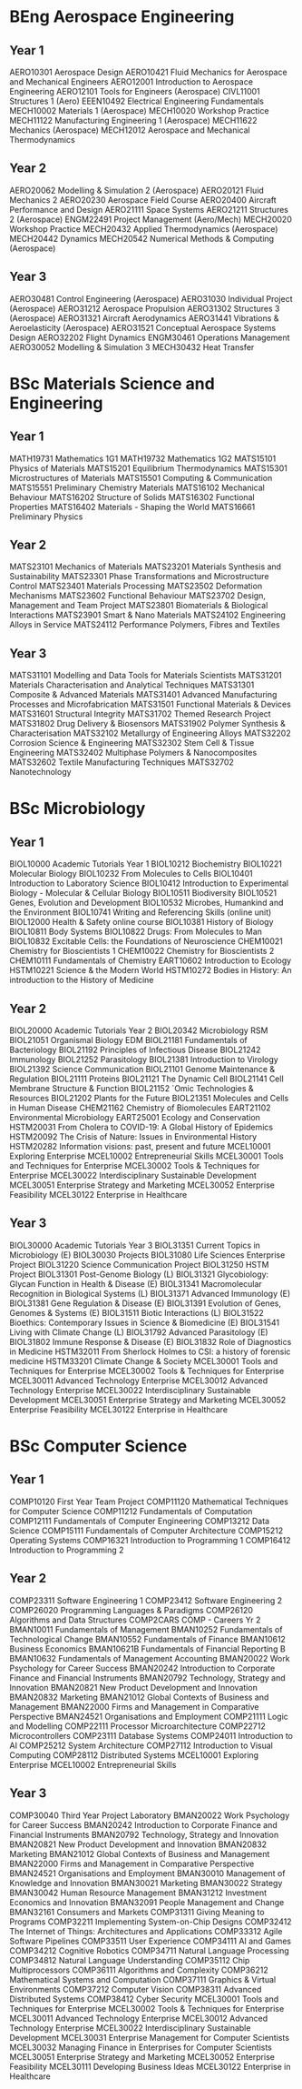 # BEng Aerospace Engineering
## Year 1
AERO10301 Aerospace Design
AERO10421 Fluid Mechanics for Aerospace and Mechanical Engineers
AERO12001 Introduction to Aerospace Engineering
AERO12101 Tools for Engineers (Aerospace)
CIVL11001 Structures 1 (Aero)
EEEN10492 Electrical Engineering Fundamentals
MECH10002 Materials 1 (Aerospace)
MECH10020 Workshop Practice
MECH11122 Manufacturing Engineering 1 (Aerospace)
MECH11622 Mechanics (Aerospace)
MECH12012 Aerospace and Mechanical Thermodynamics
## Year 2
AERO20062 Modelling & Simulation 2 (Aerospace)
AERO20121 Fluid Mechanics 2
AERO20230 Aerospace Field Course
AERO20400 Aircraft Performance and Design
AERO21111 Space Systems
AERO21211 Structures 2 (Aerospace)
ENGM22491 Project Management (Aero/Mech)
MECH20020 Workshop Practice
MECH20432 Applied Thermodynamics (Aerospace)
MECH20442 Dynamics
MECH20542 Numerical Methods & Computing (Aerospace)
## Year 3
AERO30481 Control Engineering (Aerospace)
AERO31030 Individual Project (Aerospace)
AERO31212 Aerospace Propulsion
AERO31302 Structures 3 (Aerospace)
AERO31321 Aircraft Aerodynamics
AERO31441 Vibrations & Aeroelasticity (Aerospace)
AERO31521 Conceptual Aerospace Systems Design
AERO32202 Flight Dynamics
ENGM30461 Operations Management
AERO30052 Modelling & Simulation 3
MECH30432 Heat Transfer

# BSc Materials Science and Engineering
## Year 1
MATH19731 Mathematics 1G1
MATH19732 Mathematics 1G2
MATS15101 Physics of Materials
MATS15201 Equilibrium Thermodynamics
MATS15301 Microstructures of Materials
MATS15501 Computing & Communication
MATS15551 Preliminary Chemistry Materials
MATS16102 Mechanical Behaviour
MATS16202 Structure of Solids
MATS16302 Functional Properties
MATS16402 Materials - Shaping the World
MATS16661 Preliminary Physics
## Year 2
MATS23101 Mechanics of Materials
MATS23201 Materials Synthesis and Sustainability
MATS23301 Phase Transformations and Microstructure Control
MATS23401 Materials Processing
MATS23502 Deformation Mechanisms
MATS23602 Functional Behaviour
MATS23702 Design, Management and Team Project
MATS23801 Biomaterials & Biological Interactions
MATS23901 Smart & Nano Materials
MATS24102 Engineering Alloys in Service
MATS24112 Performance Polymers, Fibres and Textiles
## Year 3
MATS31101 Modelling and Data Tools for Materials Scientists
MATS31201 Materials Characterisation and Analytical Techniques
MATS31301 Composite & Advanced Materials
MATS31401 Advanced Manufacturing Processes and Microfabrication
MATS31501 Functional Materials & Devices
MATS31601 Structural Integrity
MATS31702 Themed Research Project
MATS31802 Drug Delivery & Biosensors
MATS31902 Polymer Synthesis & Characterisation
MATS32102 Metallurgy of Engineering Alloys
MATS32202 Corrosion Science & Engineering
MATS32302 Stem Cell & Tissue Engineering
MATS32402 Multiphase Polymers & Nanocomposites
MATS32602 Textile Manufacturing Techniques
MATS32702 Nanotechnology
# BSc Microbiology
## Year 1
BIOL10000 Academic Tutorials Year 1
BIOL10212 Biochemistry
BIOL10221 Molecular Biology
BIOL10232 From Molecules to Cells
BIOL10401 Introduction to Laboratory Science
BIOL10412 Introduction to Experimental Biology - Molecular & Cellular Biology
BIOL10511 Biodiversity
BIOL10521 Genes, Evolution and Development
BIOL10532 Microbes, Humankind and the Environment
BIOL10741 Writing and Referencing Skills (online unit)
BIOL12000 Health & Safety online course
BIOL10381 History of Biology
BIOL10811 Body Systems
BIOL10822 Drugs: From Molecules to Man
BIOL10832 Excitable Cells: the Foundations of Neuroscience
CHEM10021 Chemistry for Bioscientists 1
CHEM10022 Chemistry for Bioscientists 2
CHEM10111 Fundamentals of Chemistry
EART10602 Introduction to Ecology
HSTM10221 Science & the Modern World
HSTM10272 Bodies in History: An introduction to the History of Medicine
## Year 2
BIOL20000 Academic Tutorials Year 2
BIOL20342 Microbiology RSM
BIOL21051 Organismal Biology EDM
BIOL21181 Fundamentals of Bacteriology
BIOL21192 Principles of Infectious Disease
BIOL21242 Immunology
BIOL21252 Parasitology
BIOL21381 Introduction to Virology
BIOL21392 Science Communication
BIOL21101 Genome Maintenance & Regulation
BIOL21111 Proteins
BIOL21121 The Dynamic Cell
BIOL21141 Cell Membrane Structure & Function
BIOL21152 `Omic Technologies & Resources
BIOL21202 Plants for the Future
BIOL21351 Molecules and Cells in Human Disease
CHEM21162 Chemistry of Biomolecules
EART21102 Environmental Microbiology
EART25001 Ecology and Conservation
HSTM20031 From Cholera to COVID-19: A Global History of Epidemics
HSTM20092 The Crisis of Nature: Issues in Environmental History
HSTM20282 Information visions: past, present and future
MCEL10001 Exploring Enterprise
MCEL10002 Entrepreneurial Skills
MCEL30001 Tools and Techniques for Enterprise
MCEL30002 Tools & Techniques for Enterprise
MCEL30022 Interdisciplinary Sustainable Development
MCEL30051 Enterprise Strategy and Marketing
MCEL30052 Enterprise Feasibility
MCEL30122 Enterprise in Healthcare
## Year 3
BIOL30000 Academic Tutorials Year 3
BIOL31351 Current Topics in Microbiology (E)
BIOL30030 Projects
BIOL31080 Life Sciences Enterprise Project
BIOL31220 Science Communication Project
BIOL31250 HSTM Project
BIOL31301 Post-Genome Biology (L)
BIOL31321 Glycobiology: Glycan Function in Health & Disease (E)
BIOL31341 Macromolecular Recognition in Biological Systems (L)
BIOL31371 Advanced Immunology (E)
BIOL31381 Gene Regulation & Disease (E)
BIOL31391 Evolution of Genes, Genomes & Systems (E)
BIOL31511 Biotic Interactions (L)
BIOL31522 Bioethics: Contemporary Issues in Science & Biomedicine (E)
BIOL31541 Living with Climate Change (L)
BIOL31792 Advanced Parasitology (E)
BIOL31802 Immune Response & Disease (E)
BIOL31832 Role of Diagnostics in Medicine
HSTM32011 From Sherlock Holmes to CSI: a history of forensic medicine
HSTM33201 Climate Change & Society
MCEL30001 Tools and Techniques for Enterprise
MCEL30002 Tools & Techniques for Enterprise
MCEL30011 Advanced Technology Enterprise
MCEL30012 Advanced Technology Enterprise
MCEL30022 Interdisciplinary Sustainable Development
MCEL30051 Enterprise Strategy and Marketing
MCEL30052 Enterprise Feasibility
MCEL30122 Enterprise in Healthcare
# BSc Computer Science
## Year 1
COMP10120 First Year Team Project
COMP11120 Mathematical Techniques for Computer Science
COMP11212 Fundamentals of Computation
COMP12111 Fundamentals of Computer Engineering
COMP13212 Data Science
COMP15111 Fundamentals of Computer Architecture
COMP15212 Operating Systems
COMP16321 Introduction to Programming 1
COMP16412 Introduction to Programming 2
## Year 2
COMP23311 Software Engineering 1
COMP23412 Software Engineering 2
COMP26020 Programming Languages & Paradigms
COMP26120 Algorithms and Data Structures
COMP2CARS COMP - Careers Yr 2
BMAN10011 Fundamentals of Management
BMAN10252 Fundamentals of Technological Change
BMAN10552 Fundamentals of Finance
BMAN10612 Business Economics
BMAN10621B Fundamentals of Financial Reporting B
BMAN10632 Fundamentals of Management Accounting
BMAN20022 Work Psychology for Career Success
BMAN20242 Introduction to Corporate Finance and Financial Instruments
BMAN20792 Technology, Strategy and Innovation
BMAN20821 New Product Development and Innovation
BMAN20832 Marketing
BMAN21012 Global Contexts of Business and Management
BMAN22000 Firms and Management in Comparative Perspective
BMAN24521 Organisations and Employment
COMP21111 Logic and Modelling
COMP22111 Processor Microarchitecture
COMP22712 Microcontrollers
COMP23111 Database Systems
COMP24011 Introduction to AI
COMP25212 System Architecture
COMP27112 Introduction to Visual Computing
COMP28112 Distributed Systems
MCEL10001 Exploring Enterprise
MCEL10002 Entrepreneurial Skills
## Year 3
COMP30040 Third Year Project Laboratory
BMAN20022 Work Psychology for Career Success
BMAN20242 Introduction to Corporate Finance and Financial Instruments
BMAN20792 Technology, Strategy and Innovation
BMAN20821 New Product Development and Innovation
BMAN20832 Marketing
BMAN21012 Global Contexts of Business and Management
BMAN22000 Firms and Management in Comparative Perspective
BMAN24521 Organisations and Employment
BMAN30010 Management of Knowledge and Innovation
BMAN30021 Marketing
BMAN30022 Strategy
BMAN30042 Human Resource Management
BMAN31212 Investment Economics and Innovation
BMAN32091 People Management and Change
BMAN32161 Consumers and Markets
COMP31311 Giving Meaning to Programs
COMP32211 Implementing System-on-Chip Designs
COMP32412 The Internet of Things: Architectures and Applications
COMP33312 Agile Software Pipelines
COMP33511 User Experience
COMP34111 AI and Games
COMP34212 Cognitive Robotics
COMP34711 Natural Language Processing
COMP34812 Natural Language Understanding
COMP35112 Chip Multiprocessors
COMP36111 Algorithms and Complexity
COMP36212 Mathematical Systems and Computation
COMP37111 Graphics & Virtual Environments
COMP37212 Computer Vision
COMP38311 Advanced Distributed Systems
COMP38412 Cyber Security
MCEL30001 Tools and Techniques for Enterprise
MCEL30002 Tools & Techniques for Enterprise
MCEL30011 Advanced Technology Enterprise
MCEL30012 Advanced Technology Enterprise
MCEL30022 Interdisciplinary Sustainable Development
MCEL30031 Enterprise Management for Computer Scientists
MCEL30032 Managing Finance in Enterprises for Computer Scientists
MCEL30051 Enterprise Strategy and Marketing
MCEL30052 Enterprise Feasibility
MCEL30111 Developing Business Ideas
MCEL30122 Enterprise in Healthcare